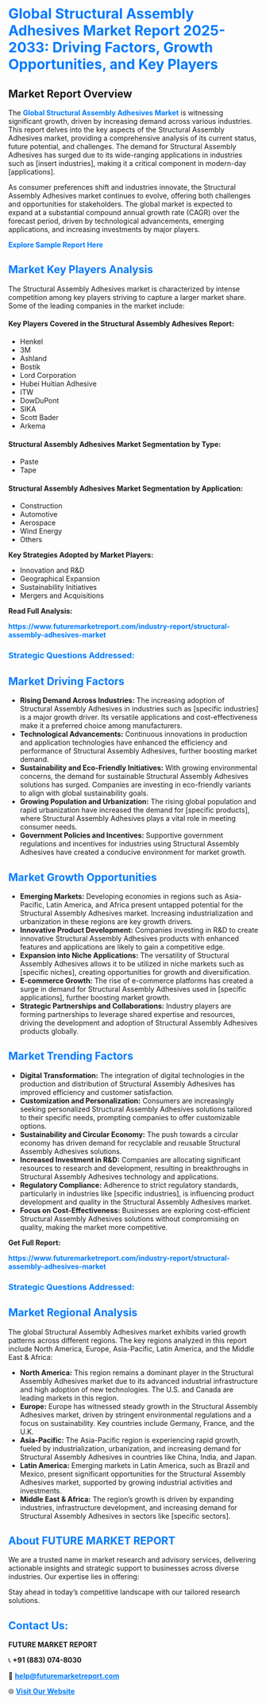 <h1 style="color: #007BFF;">Global Structural Assembly Adhesives Market Report 2025-2033: Driving Factors, Growth Opportunities, and Key Players</h1>

<section id="overview">
<h2>Market Report Overview</h2>
<p>The <a href="https://www.futuremarketreport.com/industry-report/structural-assembly-adhesives-market" style="color: #007BFF; text-decoration: none;"><strong>Global Structural Assembly Adhesives Market</strong></a> is witnessing significant growth, driven by increasing demand across various industries. This report delves into the key aspects of the Structural Assembly Adhesives market, providing a comprehensive analysis of its current status, future potential, and challenges. The demand for Structural Assembly Adhesives has surged due to its wide-ranging applications in industries such as [insert industries], making it a critical component in modern-day [applications].</p>
<p>As consumer preferences shift and industries innovate, the Structural Assembly Adhesives market continues to evolve, offering both challenges and opportunities for stakeholders. The global market is expected to expand at a substantial compound annual growth rate (CAGR) over the forecast period, driven by technological advancements, emerging applications, and increasing investments by major players.</p>
</section>

<section id="overview">
<p><a href="https://www.futuremarketreport.com/request-sample/reportId=42121" style="color: #007BFF; text-decoration: none;"><strong>Explore Sample Report Here</strong></a></p>
</section>

<section id="key-players">
<h2 style="color: #007BFF;">Market Key Players Analysis</h2>
<p>The Structural Assembly Adhesives market is characterized by intense competition among key players striving to capture a larger market share. Some of the leading companies in the market include:</p>
<h4>Key Players Covered in the Structural Assembly Adhesives Report:</h4>
<ul><li>Henkel</li><li>3M</li><li>Ashland</li><li>Bostik</li><li>Lord Corporation</li><li>Hubei Huitian Adhesive</li><li>ITW</li><li>DowDuPont</li><li>SIKA</li><li>Scott Bader</li><li>Arkema</li></ul>
<h4>Structural Assembly Adhesives Market Segmentation by Type:</h4>
<ul><li>Paste</li><li>Tape</li></ul>

<h4>Structural Assembly Adhesives Market Segmentation by Application:</h4>
<ul><li>Construction</li><li>Automotive</li><li>Aerospace</li><li>Wind Energy</li><li>Others</li></ul>
<p><strong>Key Strategies Adopted by Market Players:</strong></p>
<ul>
<li>Innovation and R&D</li>
<li>Geographical Expansion</li>
<li>Sustainability Initiatives</li>
<li>Mergers and Acquisitions</li>
</ul>
</section>

<section>
<p><strong>Read Full Analysis: </strong></p><a href="https://www.futuremarketreport.com/industry-report/structural-assembly-adhesives-market" style="color: #007BFF; text-decoration: none;"><strong>https://www.futuremarketreport.com/industry-report/structural-assembly-adhesives-market</strong></a>
<h3 style="color: #007BFF;">Strategic Questions Addressed:</h3>
</section>

<section id="driving-factors">
<h2 style="color: #007BFF;">Market Driving Factors</h2>
<ul>
<li><strong>Rising Demand Across Industries:</strong> The increasing adoption of Structural Assembly Adhesives in industries such as [specific industries] is a major growth driver. Its versatile applications and cost-effectiveness make it a preferred choice among manufacturers.</li>
<li><strong>Technological Advancements:</strong> Continuous innovations in production and application technologies have enhanced the efficiency and performance of Structural Assembly Adhesives, further boosting market demand.</li>
<li><strong>Sustainability and Eco-Friendly Initiatives:</strong> With growing environmental concerns, the demand for sustainable Structural Assembly Adhesives solutions has surged. Companies are investing in eco-friendly variants to align with global sustainability goals.</li>
<li><strong>Growing Population and Urbanization:</strong> The rising global population and rapid urbanization have increased the demand for [specific products], where Structural Assembly Adhesives plays a vital role in meeting consumer needs.</li>
<li><strong>Government Policies and Incentives:</strong> Supportive government regulations and incentives for industries using Structural Assembly Adhesives have created a conducive environment for market growth.</li>
</ul>
</section>

<section id="growth-opportunities">
<h2 style="color: #007BFF;">Market Growth Opportunities</h2>
<ul>
<li><strong>Emerging Markets:</strong> Developing economies in regions such as Asia-Pacific, Latin America, and Africa present untapped potential for the Structural Assembly Adhesives market. Increasing industrialization and urbanization in these regions are key growth drivers.</li>
<li><strong>Innovative Product Development:</strong> Companies investing in R&D to create innovative Structural Assembly Adhesives products with enhanced features and applications are likely to gain a competitive edge.</li>
<li><strong>Expansion into Niche Applications:</strong> The versatility of Structural Assembly Adhesives allows it to be utilized in niche markets such as [specific niches], creating opportunities for growth and diversification.</li>
<li><strong>E-commerce Growth:</strong> The rise of e-commerce platforms has created a surge in demand for Structural Assembly Adhesives used in [specific applications], further boosting market growth.</li>
<li><strong>Strategic Partnerships and Collaborations:</strong> Industry players are forming partnerships to leverage shared expertise and resources, driving the development and adoption of Structural Assembly Adhesives products globally.</li>
</ul>
</section>

<section id="trending-factors">
<h2 style="color: #007BFF;">Market Trending Factors</h2>
<ul>
<li><strong>Digital Transformation:</strong> The integration of digital technologies in the production and distribution of Structural Assembly Adhesives has improved efficiency and customer satisfaction.</li>
<li><strong>Customization and Personalization:</strong> Consumers are increasingly seeking personalized Structural Assembly Adhesives solutions tailored to their specific needs, prompting companies to offer customizable options.</li>
<li><strong>Sustainability and Circular Economy:</strong> The push towards a circular economy has driven demand for recyclable and reusable Structural Assembly Adhesives solutions.</li>
<li><strong>Increased Investment in R&D:</strong> Companies are allocating significant resources to research and development, resulting in breakthroughs in Structural Assembly Adhesives technology and applications.</li>
<li><strong>Regulatory Compliance:</strong> Adherence to strict regulatory standards, particularly in industries like [specific industries], is influencing product development and quality in the Structural Assembly Adhesives market.</li>
<li><strong>Focus on Cost-Effectiveness:</strong> Businesses are exploring cost-efficient Structural Assembly Adhesives solutions without compromising on quality, making the market more competitive.</li>
</ul>
</section>

<section>
<p><strong>Get Full Report: </strong></p><a href="https://www.futuremarketreport.com/industry-report/structural-assembly-adhesives-market" style="color: #007BFF; text-decoration: none;"><strong>https://www.futuremarketreport.com/industry-report/structural-assembly-adhesives-market</strong></a>
<h3 style="color: #007BFF;">Strategic Questions Addressed:</h3>
</section>


<section id="regional-analysis">
<h2 style="color: #007BFF;">Market Regional Analysis</h2>
<p>The global Structural Assembly Adhesives market exhibits varied growth patterns across different regions. The key regions analyzed in this report include North America, Europe, Asia-Pacific, Latin America, and the Middle East & Africa:</p>
<ul>
<li><strong>North America:</strong> This region remains a dominant player in the Structural Assembly Adhesives market due to its advanced industrial infrastructure and high adoption of new technologies. The U.S. and Canada are leading markets in this region.</li>
<li><strong>Europe:</strong> Europe has witnessed steady growth in the Structural Assembly Adhesives market, driven by stringent environmental regulations and a focus on sustainability. Key countries include Germany, France, and the U.K.</li>
<li><strong>Asia-Pacific:</strong> The Asia-Pacific region is experiencing rapid growth, fueled by industrialization, urbanization, and increasing demand for Structural Assembly Adhesives in countries like China, India, and Japan.</li>
<li><strong>Latin America:</strong> Emerging markets in Latin America, such as Brazil and Mexico, present significant opportunities for the Structural Assembly Adhesives market, supported by growing industrial activities and investments.</li>
<li><strong>Middle East & Africa:</strong> The region’s growth is driven by expanding industries, infrastructure development, and increasing demand for Structural Assembly Adhesives in sectors like [specific sectors].</li>
</ul>
</section>

<footer>
<h2 style="color: #007BFF;">About FUTURE MARKET REPORT</h2>
<p>We are a trusted name in market research and advisory services, delivering actionable insights and strategic support to businesses across diverse industries. Our expertise lies in offering:</p>

<p>Stay ahead in today’s competitive landscape with our tailored research solutions.</p>

<h2 style="color: #007BFF;">Contact Us:</h2>
<p><strong>FUTURE MARKET REPORT</strong></p>
<p>📞 <strong>+91 (883) 074-8030</strong></p>
<p>📧 <strong><a href="mailto:help@futuremarketreport.com" style="color: #007BFF;">help@futuremarketreport.com</a></strong></p>
<p>🌐 <strong><a href="https://www.futuremarketreport.com/" style="color: #007BFF;">Visit Our Website</a></strong></p>
</footer>